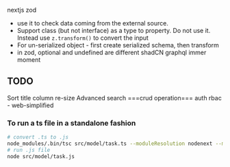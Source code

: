 nextjs
zod

- use it to check data coming from the external source.
- Support class (but not interface) as a type to property. Do not use it. Instead use `z.transform()` to convert the input
- For un-serialized object - first create serialized schema, then transform
- in zod, optional and undefined are different
  shadCN
  graphql
  immer
  moment

## TODO

Sort
title column re-size
Advanced search
===crud operation===
auth rbac - web-simplified

### To run a ts file in a standalone fashion

```bash
# convert .ts to .js
node_modules/.bin/tsc src/model/task.ts --moduleResolution nodenext --module nodenext
# run .js file
node src/model/task.js
```
